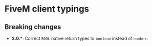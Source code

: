 # FiveM client typings

## Breaking changes

* **2.0.\***: Correct `BOOL` native return types to `boolean` instead of `number`.